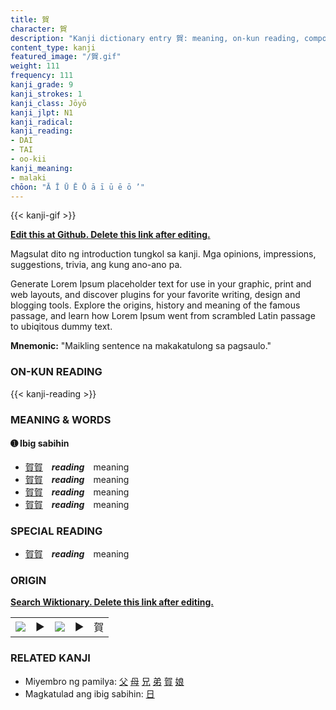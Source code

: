 ```yaml
---
title: 賀
character: 賀
description: "Kanji dictionary entry 賀: meaning, on-kun reading, compounds, origin, related kanji"
content_type: kanji
featured_image: "/賀.gif"
weight: 111
frequency: 111
kanji_grade: 9
kanji_strokes: 1
kanji_class: Jōyō
kanji_jlpt: N1
kanji_radical: 
kanji_reading: 
- DAI
- TAI
- oo-kii
kanji_meaning:
- malaki
chōon: "Ā Ī Ū Ē Ō ā ī ū ē ō ’"
---
```

[//]: # (Don't edit the line below. Kanji animated GIF code is automatically generated.)
{{< kanji-gif >}}

[//]: # (Edit below this line.)

**[Edit this at Github. Delete this link after editing.](https://github.com/tim0g/tim/tree/main/content/kanji/賀/index.md)**

Magsulat dito ng introduction tungkol sa kanji. Mga opinions, impressions, suggestions, trivia, ang kung ano-ano pa.

Generate Lorem Ipsum placeholder text for use in your graphic, print and web layouts, and discover plugins for your favorite writing, design and blogging tools. Explore the origins, history and meaning of the famous passage, and learn how Lorem Ipsum went from scrambled Latin passage to ubiqitous dummy text.
 
**Mnemonic:** "Maikling sentence na makakatulong sa pagsaulo."

### ON-KUN READING

[//]: # (Don't edit the line below. ON-KUN READING code is automatically generated.)
{{< kanji-reading >}}

### MEANING & WORDS

#### ➊ **Ibig sabihin**
  - [賀](../賀)[賀](../賀)　***reading***　meaning
  - [賀](../賀)[賀](../賀)　***reading***　meaning
  - [賀](../賀)[賀](../賀)　***reading***　meaning
  - [賀](../賀)[賀](../賀)　***reading***　meaning

### SPECIAL READING
  - [賀](../賀)[賀](../賀)　***reading***　meaning

### ORIGIN

**[Search Wiktionary. Delete this link after editing.](https://wiktionary.org/wiki/賀)**
<table class="kanji-table"><tr><td>
<img src="60px-賀-bronze.svg.png">
</td><td>▶</td><td>
<img src="60px-賀-oracle.svg.png">
</td><td>▶</td>
<td class="kanji-origin">賀</td>
</tr></table>

### RELATED KANJI
- Miyembro ng pamilya: [父](../父) [母](../母) [兄](../兄) [弟](../弟) [賀](../賀) [娘](../娘)
- Magkatulad ang ibig sabihin: [日](../日)
